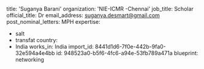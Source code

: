 title: 'Suganya Barani'
organization: 'NIE-ICMR -Chennai'
job_title: Scholar
official_title: Dr
email_address: suganya.desmart@gmail.com
post_nominal_letters: MPH
expertise:
  - salt
  - transfat
country:
  - India
works_in: India
import_id: 8441d1d6-7f0e-442b-9fa0-32e594a4e4bb
id: 948523a0-b5f6-4fc6-a94e-53fb789a471a
blueprint: networking
